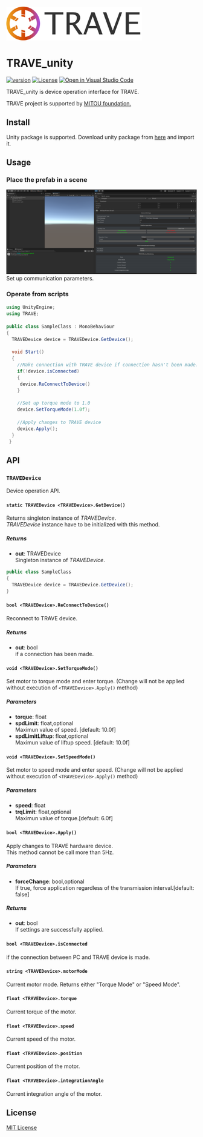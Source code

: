 <a href="https://github.com/krocky-cooky/TRAVE_unity"><img src="./Image/TRAVE_logo.png" height="90"></a>
# TRAVE_unity
[![version](https://img.shields.io/badge/version-v0.0.2-brightgreen)](https://github.com/krocky-cooky/TRAVE_unity/releases/tag/v0.0.2)
[![License](https://img.shields.io/badge/License-MIT-red)](https://github.com/krocky-cooky/TRAVE_unity/blob/main/LICENSE)
[![Open in Visual Studio Code](https://img.shields.io/static/v1?logo=visualstudiocode&label=&message=Open%20in%20Visual%20Studio%20Code&labelColor=2c2c32&color=007acc&logoColor=007acc)](https://open.vscode.dev/krocky-cooky/TRAVE_unity)

TRAVE_unity is device operation interface for TRAVE.

TRAVE project is supported by [MITOU foundation.](https://www.ipa.go.jp/jinzai/mitou/outline.html#:~:text=%E3%80%8C%E6%9C%AA%E8%B8%8F%E3%80%8D%E3%81%AF%E3%80%81%E7%B5%8C%E6%B8%88%E7%94%A3%E6%A5%AD,%E8%82%B2%E3%81%A6%E3%82%8B%E3%81%9F%E3%82%81%E3%81%AE%E4%BA%8B%E6%A5%AD%E3%81%A7%E3%81%99%E3%80%82)

## Install
Unity package is supported. 
Download unity package from [here](https://github.com/krocky-cooky/TRAVE_unity/releases) and import it.

## Usage
### Place the prefab in a scene
![Inspector of the prefab](./Image/editor_image.png)
 Set up communication parameters.
### Operate from scripts
``` csharp
using UnityEngine;
using TRAVE;

public class SampleClass : MonoBehaviour
{
  TRAVEDevice device = TRAVEDevice.GetDevice();
  
  void Start()
  {
    //Make connection with TRAVE device if connection hasn't been made.
    if(!device.isConnected)
    {
     device.ReConnectToDevice()
    }
    
    //Set up torque mode to 1.0
    device.SetTorqueMode(1.0f);
    
    //Apply changes to TRAVE device
    device.Apply();
  }
 }
```
## API
### `TRAVEDevice`
Device operation API.

#### `static TRAVEDevice <TRAVEDevice>.GetDevice()`
Returns singleton instance of _TRAVEDevice_.  
_TRAVEDevice_ instance have to be initialized with this method.
##### Returns
- **out**: TRAVEDevice  
Singleton instance of _TRAVEDevice_.
```csharp
public class SampleClass 
{
  TRAVEDevice device = TRAVEDevice.GetDevice();
}
```

#### `bool <TRAVEDevice>.ReConnectToDevice()`
Reconnect to TRAVE device.
##### Returns
- **out**: bool  
if a connection has been made.

#### `void <TRAVEDevice>.SetTorqueMode()`
Set motor to torque mode and enter torque. (Change will not be applied without execution of `<TRAVEDevice>.Apply()` method)
##### Parameters
- **torque**: float
- **spdLimit**: float,optional  
Maximun value of speed. [default: 10.0f]
- **spdLimitLiftup**: float,optional  
Maximun value of liftup speed. [default: 10.0f]


#### `void <TRAVEDevice>.SetSpeedMode()`
Set motor to speed mode and enter speed. (Change will not be applied without execution of `<TRAVEDevice>.Apply()` method)
##### Parameters
- **speed**: float
- **trqLimit**: float,optional  
Maximun value of torque.[default: 6.0f]

#### `bool <TRAVEDevice>.Apply()` 
Apply changes to TRAVE hardware device.  
This method cannot be call more than 5Hz.
##### Parameters
- **forceChange**: bool,optional  
If true, force application regardless of the transmission interval.[default: false]
##### Returns
- **out**: bool  
If settings are successfully applied.

#### `bool <TRAVEDevice>.isConnected`
if the connection between PC and TRAVE device is made.

#### `string <TRAVEDevice>.motorMode`
Current motor mode.
Returns either "Torque Mode" or "Speed Mode".

#### `float <TRAVEDevice>.torque`
Current torque of the motor.

#### `float <TRAVEDevice>.speed`
Current speed of the motor.

#### `float <TRAVEDevice>.position`
Current position of the motor.

#### `float <TRAVEDevice>.integrationAngle`
Current integration angle of the motor.

## License
[MIT License](https://github.com/krocky-cooky/TRAVE_unity/blob/main/LICENSE)
